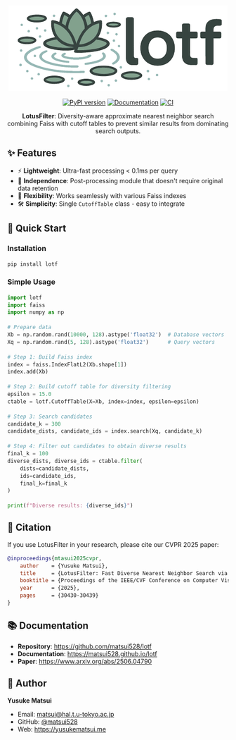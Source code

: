 <div align="center">

![LotusFilter Logo](logo.png)

[![PyPI version](https://badge.fury.io/py/lotf.svg)](https://badge.fury.io/py/lotf)
[![Documentation](https://img.shields.io/badge/docs-available-brightgreen.svg)](https://matsui528.github.io/lotf)
[![CI](https://github.com/matsui528/lotf/workflows/Tests/badge.svg)](https://github.com/matsui528/lotf/actions)

**LotusFilter**: Diversity-aware approximate nearest neighbor search combining Faiss with cutoff tables to prevent similar results from dominating search outputs.

</div>

## ✨ Features

- ⚡ **Lightweight**: Ultra-fast processing < 0.1ms per query
- 🔄 **Independence**: Post-processing module that doesn't require original data retention  
- 🎯 **Flexibility**: Works seamlessly with various Faiss indexes
- 🛠️ **Simplicity**: Single `CutoffTable` class - easy to integrate


## 🚀 Quick Start

### Installation

```bash
pip install lotf
```




### Simple Usage

```python
import lotf
import faiss
import numpy as np

# Prepare data
Xb = np.random.rand(10000, 128).astype('float32')  # Database vectors
Xq = np.random.rand(5, 128).astype('float32')      # Query vectors

# Step 1: Build Faiss index
index = faiss.IndexFlatL2(Xb.shape[1])
index.add(Xb)

# Step 2: Build cutoff table for diversity filtering
epsilon = 15.0
ctable = lotf.CutoffTable(X=Xb, index=index, epsilon=epsilon)

# Step 3: Search candidates
candidate_k = 300
candidate_dists, candidate_ids = index.search(Xq, candidate_k)

# Step 4: Filter out candidates to obtain diverse results
final_k = 100
diverse_dists, diverse_ids = ctable.filter(
    dists=candidate_dists, 
    ids=candidate_ids, 
    final_k=final_k
)

print(f"Diverse results: {diverse_ids}")
```

## 📄 Citation

If you use LotusFilter in your research, please cite our CVPR 2025 paper:

```bibtex
@inproceedings{mtasui2025cvpr,
    author    = {Yusuke Matsui},
    title     = {LotusFilter: Fast Diverse Nearest Neighbor Search via a Learned Cutoff Table},
    booktitle = {Proceedings of the IEEE/CVF Conference on Computer Vision and Pattern Recognition (CVPR)},
    year      = {2025},
    pages     = {30430-30439}
}
```

## 📚 Documentation

- **Repository**: https://github.com/matsui528/lotf
- **Documentation**: https://matsui528.github.io/lotf
- **Paper**: https://www.arxiv.org/abs/2506.04790




## 👤 Author

**Yusuke Matsui**
- Email: matsui@hal.t.u-tokyo.ac.jp
- GitHub: [@matsui528](https://github.com/matsui528)
- Web: https://yusukematsui.me

